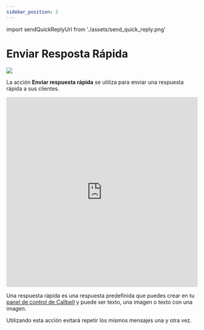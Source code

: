```yaml
---
sidebar_position: 3
---
```


import sendQuickReplyUrl from './assets/send_quick_reply.png'

# Enviar Resposta Rápida

<img src={sendQuickReplyUrl} width={180} />


La acción **Enviar respuesta rápida** se utiliza para enviar una respuesta rápida a sus clientes.

<iframe width="100%" height="500" src="https://www.youtube.com/embed/BSrG9M4MAkI" title="Callbell - Cómo crear mensajes interactivos en WhatsApp" frameborder="0" allow="accelerometer; autoplay; clipboard-write; encrypted-media; gyroscope; picture-in-picture; web-share" allowfullscreen></iframe>

Una respuesta rápida es una respuesta predefinida que puedes crear en tu [panel de control de Callbell](https://dash.callbell.eu/settings/templates) y puede ser texto, una imagen o texto con una imagen.

Utilizando esta acción evitará repetir los mismos mensajes una y otra vez.